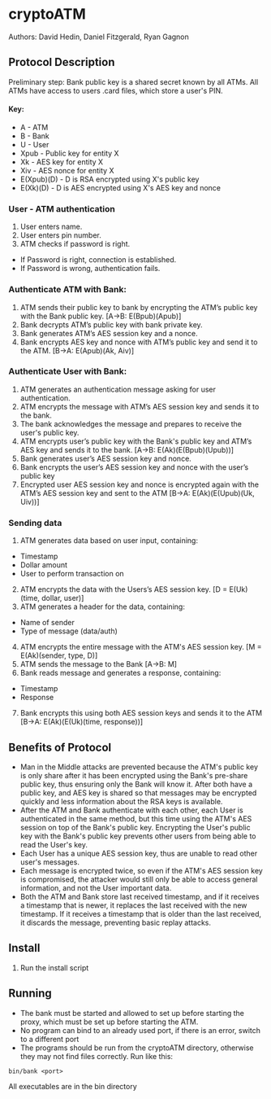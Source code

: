 # cryptoATM

Authors: David Hedin, Daniel Fitzgerald, Ryan Gagnon

## Protocol Description

Preliminary step: Bank public key is a shared secret known by all ATMs. All ATMs have access to users .card files, which store a user's PIN.

#### Key:
* A - ATM
* B - Bank
* U - User
* Xpub - Public key for entity X
* Xk - AES key for entity X
* Xiv - AES nonce for entity X
* E(Xpub)(D) - D is RSA encrypted using X's public key
* E(Xk)(D) - D is AES encrypted using X's AES key and nonce

### User - ATM authentication
1. User enters name.
2. User enters pin number.
3. ATM checks if password is right.
* If Password is right, connection is established.
* If Password is wrong, authentication fails.

### Authenticate ATM with Bank:
1. ATM sends their public key to bank by encrypting the ATM’s public key with the Bank public key.
[A->B: E(Bpub)(Apub)]
2. Bank decrypts ATM’s public key with bank private key.
3. Bank generates ATM’s AES session key and a nonce.
4. Bank encrypts AES key and nonce with ATM’s public key and send it to the ATM. 
[B->A: E(Apub)(Ak, Aiv)]

### Authenticate User with Bank:
1. ATM generates an authentication message asking for user authentication.
2. ATM encrypts the message with ATM’s AES session key and sends it to the bank.
3. The bank acknowledges the message and prepares to receive the user's public key.
3. ATM encrypts user’s public key with the Bank's public key and ATM’s AES key and sends it to the bank.
[A->B: E(Ak)(E(Bpub)(Upub))]
4. Bank generates user’s AES session key and nonce.
5. Bank encrypts the user’s AES session key and nonce with the user’s public key
6. Encrypted user AES session key and nonce is encrypted again with the ATM’s AES session key and sent to the ATM
[B->A: E(Ak)(E(Upub)(Uk, Uiv))]

### Sending data
1. ATM generates data based on user input, containing:
* Timestamp
* Dollar amount
* User to perform transaction on
2. ATM encrypts the data with the Users’s AES session key.
[D = E(Uk)(time, dollar, user)]
3. ATM generates a header for the data, containing:
* Name of sender
* Type of message (data/auth)
4. ATM encrypts the entire message with the ATM's AES session key.
[M = E(Ak)(sender, type, D)]
5. ATM sends the message to the Bank
[A->B: M]
6. Bank reads message and generates a response, containing:
* Timestamp
* Response
7. Bank encrypts this using both AES session keys and sends it to the ATM
[B->A: E(Ak)(E(Uk)(time, response))]

## Benefits of Protocol
* Man in the Middle attacks are prevented because the ATM's public key is only share after it has been encrypted using the Bank's pre-share public key, thus ensuring only the Bank will know it. After both have a public key, and AES key is shared so that messages may be encrypted quickly and less information about the RSA keys is available.
* After the ATM and Bank authenticate with each other, each User is authenticated in the same method, but this time using the ATM's AES session on top of the Bank's public key. Encrypting the User's public key with the Bank's public key prevents other users from being able to read the User's key.
* Each User has a unique AES session key, thus are unable to read other user's messages.
* Each message is encrypted twice, so even if the ATM's AES session key is compromised, the attacker would still only be able to access general information, and not the User important data.
* Both the ATM and Bank store last received timestamp, and if it receives a timestamp that is newer, it replaces the last received with the new timestamp. If it receives a timestamp that is older than the last received, it discards the message, preventing basic replay attacks.

## Install
1. Run the install script

## Running
* The bank must be started and allowed to set up before starting the proxy, which must be set up before starting the ATM.
* No program can bind to an already used port, if there is an error, switch to a different port
* The programs should be run from the cryptoATM directory, otherwise they may not find files correctly. Run like this:

`
bin/bank <port>
`

All executables are in the bin directory
